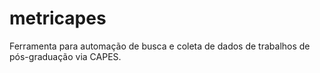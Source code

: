 # metricapes
Ferramenta para automação de busca e coleta de dados de trabalhos de pós-graduação via CAPES.
